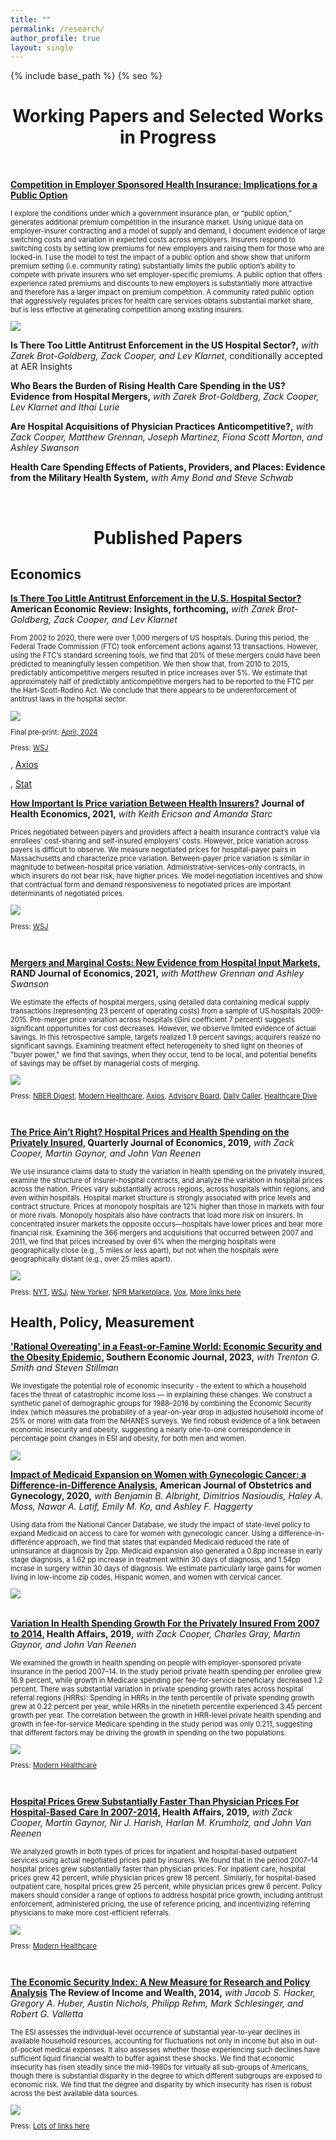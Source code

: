 ```yaml
---
title: ""
permalink: /research/
author_profile: true
layout: single
---
```

{% include base_path %}
{% seo %}

<!--- Job Market Paper --->
<h1 align="center">Working Papers and Selected Works in Progress</h1>

<br>

<p style="font-style:0.9em"><b><a href="https://stuartcraig.github.io/files/CraigJMP_ESHI.pdf">Competition in Employer Sponsored Health Insurance: Implications for a Public Option</a></b></p>
<div class="content">
<div class="row">
  <div class="col">
    <p style="font-size:0.8em"> I explore the conditions under which a government insurance plan, or “public option,” generates additional premium competition in the insurance market. Using unique data on employer-insurer contracting and a model of supply and demand, I document evidence of large switching costs and variation in expected costs across employers. Insurers respond to switching costs by setting low premiums for new employers and raising them for those who are locked-in. I use the model to test the impact of a public option and show show that uniform premium setting (i.e. community rating) substantially limits the public option’s ability to compete with private insurers who set employer-specific premiums. A public option that offers experience rated premiums and discounts to new employers is substantially more attractive and therefore has a larger impact on premium competition. A community rated public option that aggressively regulates prices for health care services obtains substantial market share, but is less effective at generating competition among existing insurers.</p>
  </div>
  <div class="col">
    <img src="https://stuartcraig.github.io/files/jmp_thumb.png">
  </div>
</div>
</div>

<p style="font-style:0.9em"><b>Is There Too Little Antitrust Enforcement in the US Hospital Sector?,</b> <i>with Zarek Brot-Goldberg, Zack Cooper, and Lev Klarnet</i>, conditionally accepted at AER Insights</p>

<p style="font-style:0.9em"><b>Who Bears the Burden of Rising Health Care Spending in the US? Evidence from Hospital Mergers,</b> <i>with Zarek Brot-Goldberg, Zack Cooper, Lev Klarnet and Ithai Lurie</i></p>

<p style="font-style:0.9em"><b>Are Hospital Acquisitions of Physician Practices Anticompetitive?,</b> <i>with Zack Cooper, Matthew Grennan, Joseph Martinez, Fiona Scott Morton, and Ashley Swanson</i></p>

<p style="font-style:0.9em"><b>Health Care Spending Effects of Patients, Providers, and Places: Evidence from the Military Health System,</b> <i>with Amy Bond and Steve Schwab</i></p>



<br>
<h1 align="center">Published Papers</h1>

## Economics

<!--- Merger Heterogeneity --->
<p style="font-style:0.9em"><b><a href="https://www.aeaweb.org/articles?id=10.1257/aeri.20230340">Is There Too Little Antitrust Enforcement in the U.S. Hospital Sector?</a> American Economic Review: Insights, forthcoming,</b> <i>with Zarek Brot-Goldberg, Zack Cooper, and Lev Klarnet</i></p>
<div class="content">
<div class="row">
  <div class="col">
    <p style="font-size:0.8em"> From 2002 to 2020, there were over 1,000 mergers of US hospitals. During this period, the Federal Trade Commission (FTC) took enforcement actions against 13 transactions. However, using the FTC’s standard screening tools, we find that 20% of these mergers could have been predicted to meaningfully lessen competition. We then show that, from 2010 to 2015, predictably anticompetitive mergers resulted in price increases over 5%. We estimate that approximately half of predictably anticompetitive mergers had to be reported to the FTC per the Hart-Scott-Rodino Act. We conclude that there appears to be underenforcement of antitrust laws in the hospital sector.</p>
  </div>
  <div class="col">
    <img src="https://stuartcraig.github.io/files/bgcck_thumb.png">
  </div>
</div>
<div class="row">
<div class="col">
    <p style="font-size:0.8em;margin-left=3em">Final pre-print: <a href="https://stuartcraig.github.io/files/BGCCK_mergerhet.pdf" target="_blank">April, 2024</a></p>
    <p style="font-size:0.8em;margin-left=3em">Press: <a href="https://www.wsj.com/health/healthcare/the-true-cost-of-megamergers-in-healthcare-higher-prices-5c58e8db?st=vw8ccylhyowkfk9" target="_blank">WSJ</a></p>, <a href="https://www.axios.com/2024/04/24/hospital-antitrust-enforcement" target="_blank">Axios</a></p>, <a href="https://www.statnews.com/2024/04/24/ftc-antitrust-hospital-mergers/" target="_blank">Stat</a></p>
</div>
</div>
</div>



<!--- Price Variation Between Payers --->
<p style="font-style:0.9em"><b><a href="https://stuartcraig.github.io/files/w25190.pdf">How Important Is Price variation Between Health Insurers?</a> Journal of Health Economics, 2021,</b> <i>with Keith Ericson and Amanda Starc</i></p>
<div class="content">
<div class="row">
  <div class="col">
    <p style="font-size:0.8em"> Prices negotiated between payers and providers affect a health insurance contract’s value via enrollees’ cost-sharing and self-insured employers’ costs. However, price variation across payers is difficult to observe. We measure negotiated prices for hospital-payer pairs in Massachusetts and characterize price variation. Between-payer price variation is similar in magnitude to between-hospital price variation. Administrative-services-only contracts, in which insurers do not bear risk, have higher prices. We model negotiation incentives and show that contractual form and demand responsiveness to negotiated prices are important determinants of negotiated prices.</p>
  </div>
  <div class="col">
    <img src="https://stuartcraig.github.io/files/CES_thumb.png">
  </div>
</div>
<div class="row">
<div class="col">
    <p style="font-size:0.8em;margin-left=3em">Press: <a href="https://www.wsj.com/articles/hospital-prices-arbitrary-healthcare-medical-bills-insurance-11635428943" target="_blank">WSJ</a></p>
</div>
</div>

</div>


<!--- Mergers and marginal costs --->
<br>
<p style="font-style:0.9em"><b><a href="https://stuartcraig.github.io/files/mergers_margcosts_May2020.pdf">Mergers and Marginal Costs: New Evidence from Hospital Input Markets,</a> RAND Journal of Economics, 2021,</b> <i>with Matthew Grennan and Ashley Swanson</i></p>
<div class="content">
<div class="row">
  <div class="col">
    <p style="font-size:0.8em">We estimate the effects of hospital mergers, using detailed data containing medical supply transactions (representing 23 percent of operating costs) from a sample of US hospitals 2009-2015. Pre-merger price variation across hospitals (Gini coefficient 7 percent) suggests significant opportunities for cost decreases. However, we observe limited evidence of actual savings. In this retrospective sample, targets realized 1.9 percent savings; acquirers realize no significant savings. Examining treatment effect heterogeneity to shed light on theories of "buyer power," we find that savings, when they occur, tend to be local, and potential benefits of savings may be offset by managerial costs of merging.</p>
  </div>
  <div class="col">
    <img src="https://stuartcraig.github.io/files/CGS_thumb.png">
  </div>
</div>
<div class="row">
  <div class="col">
    <p style="font-size:0.8em;margin-left=3em">Press: <a href="https://www.nber.org/digest/oct18/w24926.shtml" target="_blank">NBER Digest</a>, <a href="https://www.modernhealthcare.com/operations/american-hospital-association-economists-debate-merits-mergers" target="_blank">Modern Healthcare</a>, <a href="https://www.axios.com/reality-check-on-hospital-mergers-aha-economists-91007ae4-6776-4f33-9c61-db41c945482a.html" target="_blank">Axios</a>, <a href="https://www.advisory.com/blog/2019/01/hype-mergers" target="_blank">Advisory Board</a>, <a href="https://dailycaller.com/2018/08/21/hospital-merger-buyout/">Daily Caller</a>, <a href="https://www.healthcaredive.com/news/massachusetts-officials-attach-stiff-conditions-to-beth-israel-lahey-merger/539515/">Healthcare Dive</a></p>
  </div>
  </div>
</div>





<!--- The Price Ain't Right --->
<br>
<p style="font-style:0.9em"><b><a href="https://stuartcraig.github.io/files/qjy020.pdf">The Price Ain’t Right? Hospital Prices and Health Spending on the Privately Insured,</a> Quarterly Journal of Economics, 2019,</b> <i>with Zack Cooper, Martin Gaynor, and John Van Reenen</i></p>
<div class="content">
<div class="row">
  <div class="col">
    <p style="font-size:0.8em">We use insurance claims data to study the variation in health spending on the privately insured, examine the structure of insurer-hospital contracts, and analyze the variation in hospital prices across the nation. Prices vary substantially across regions, across hospitals within regions, and even within hospitals. Hospital market structure is strongly associated with price levels and contract structure. Prices at monopoly hospitals are 12% higher than those in markets with four or more rivals. Monopoly hospitals also have contracts that load more risk on insurers. In concentrated insurer markets the opposite occurs—hospitals have lower prices and bear more financial risk. Examining the 366 mergers and acquisitions that occurred between 2007 and 2011, we find that prices increased by over 6% when the merging hospitals were geographically close (e.g., 5 miles or less apart), but not when the hospitals were geographically distant (e.g., over 25 miles apart).</p>
  </div>
  <div class="col">
    <img src="https://stuartcraig.github.io/files/priceaintright_thumb.png">
  </div>
</div>
<div class="row">
  <div class="col">
    <p style="font-size:0.8em;margin-left=3em">Press: <a href="https://www.nytimes.com/interactive/2015/12/15/upshot/the-best-places-for-better-cheaper-health-care-arent-what-experts-thought.html" target="_blank">NYT</a>, <a href="https://www.wsj.com/articles/what-does-knee-surgery-cost-few-know-and-thats-a-problem-1534865358" target="_blank">WSJ</a>, <a href="https://www.newyorker.com/news/news-desk/health-cares-cost-conundrum-squared" target="_blank">New Yorker</a>, <a href="https://www.marketplace.org/2015/12/14/health-care/unprecedented-look-medical-costs-nationwide/" target="_blank">NPR Marketplace</a>, <a href="https://www.vox.com/policy-and-politics/2018/5/9/17337134/health-care-costs-hospital-rates-insurance" target="_blank">Vox</a>, <a href="https://healthcarepricingproject.org/news" target="_blank">More links here</a></p>
  </div>
  </div>
</div>


## Health, Policy, Measurement


<!--- Obesity --->
<p style="font-style:0.9em"><b><a href="https://onlinelibrary.wiley.com/doi/abs/10.1002/soej.12670">'Rational Overeating' in a Feast-or-Famine World: Economic Security and the Obesity Epidemic,</a> Southern Economic Journal, 2023,</b> <i>with Trenton G. Smith and Steven Stillman</i></p>
<div class="content">
<div class="row">
  <div class="col">
    <p style="font-size:0.8em">We investigate the potential role of economic insecurity - the extent to which a household faces the threat of catastrophic income loss — in explaining these changes. We construct a synthetic panel of demographic groups for 1988–2016 by combining the Economic Security Index (which measures the probability of a year-on-year drop in adjusted household income of 25% or more) with data from the NHANES surveys. We find robust evidence of a link between economic insecurity and obesity, suggesting a nearly one-to-one correspondence in percentage point changes in ESI and obesity, for both men and women.</p>
  </div>
  <div class="col">
    <img src="https://stuartcraig.github.io/files/obesity_thumb.png">
  </div>
</div>
</div>




 



<!--- Medicaid Expansion --->
<p style="font-style:0.9em"><b><a href="https://doi.org/10.1016/j.ajog.2020.08.007">Impact of Medicaid Expansion on Women with Gynecologic Cancer: a Difference-in-Difference Analysis,</a> American Journal of Obstetrics and Gynecology, 2020,</b> <i>with Benjamin B. Albright, Dimitrios Nasioudis, Haley A. Moss, Nawar A. Latif, Emily M. Ko, and Ashley F. Haggerty</i></p>
<div class="content">
<div class="row">
  <div class="col">
    <p style="font-size:0.8em">Using data from the National Cancer Database, we study the impact of state-level policy to expand Medicaid on access to care for women with gynecologic cancer. Using a difference-in-difference approach, we find that states that expanded Medicaid reduced the rate of uninsurance at diagnosis by 2pp. Medicaid expansion also generated a 0.8pp increase in early stage diagnosis, a 1.62 pp increase in treatment within 30 days of diagnosis, and 1.54pp incrase in surgery within 30 days of diagnosis. We estimate particularly large gains for women living in low-income zip codes, Hispanic women, and women with cervical cancer.</p>
  </div>
  <div class="col">
    <img src="https://stuartcraig.github.io/files/albrightetal_thumb.png">
  </div>
</div>
</div>


<!--- Spending Growth --->
<br>
<p style="font-style:0.9em"><b><a href="https://stuartcraig.github.io/files/hlthaff.2018.05245.pdf">Variation In Health Spending Growth For the Privately Insured From 2007 to 2014,</a> Health Affairs, 2019,</b> <i>with Zack Cooper, Charles Gray, Martin Gaynor, and John Van Reenen</i></p>
<div class="content">
<div class="row">
  <div class="col">
    <p style="font-size:0.8em">We examined the growth in health spending on people with employer-sponsored private insurance in the period 2007–14. In the study period private health spending per enrollee grew 16.9 percent, while growth in Medicare spending per fee-for-service beneficiary decreased 1.2 percent. There was substantial variation in private spending growth rates across hospital referral regions (HRRs): Spending in HRRs in the tenth percentile of private spending growth grew at 0.22 percent per year, while HRRs in the ninetieth percentile experienced 3.45 percent growth per year. The correlation between the growth in HRR-level private health spending and growth in fee-for-service Medicare spending in the study period was only 0.211, suggesting that different factors may be driving the growth in spending on the two populations.</p>
  </div>
  <div class="col">
    <img src="https://stuartcraig.github.io/files/spendinggrowth_thumb.png">
  </div>
</div>
<div class="row">
  <div class="col">
    <p style="font-size:0.8em;margin-left=3em">Press: <a href="https://www.modernhealthcare.com/article/20190204/NEWS/190209984/hospital-price-growth-driving-healthcare-spending" target="_blank">Modern Healthcare</a></p>
  </div>
  </div>
</div>



<!--- Physician/Facility Prices --->
<br>
<p style="font-style:0.9em"><b><a href="https://stuartcraig.github.io/files/hlthaff.2018.05424.pdf">Hospital Prices Grew Substantially Faster Than Physician Prices For Hospital-Based Care In 2007-2014,</a> Health Affairs, 2019,</b> <i>with Zack Cooper, Martin Gaynor, Nir J. Harish, Harlan M. Krumholz, and John Van Reenen</i></p>
<div class="content">
<div class="row">
  <div class="col">
    <p style="font-size:0.8em">We analyzed growth in both types of prices for inpatient and hospital-based outpatient services using actual negotiated prices paid by insurers. We found that in the period 2007–14 hospital prices grew substantially faster than physician prices. For inpatient care, hospital prices grew 42 percent, while physician prices grew 18 percent. Similarly, for hospital-based outpatient care, hospital prices grew 25 percent, while physician prices grew 6 percent. Policy makers should consider a range of options to address hospital price growth, including antitrust enforcement, administered pricing, the use of reference pricing, and incentivizing referring physicians to make more cost-efficient referrals.</p>
  </div>
  <div class="col">
    <img src="https://stuartcraig.github.io/files/hosphygrowth_thumb.png">
  </div>
</div>
<div class="row">
  <div class="col">
    <p style="font-size:0.8em;margin-left=3em">Press: <a href="https://www.modernhealthcare.com/article/20190204/NEWS/190209984/hospital-price-growth-driving-healthcare-spending" target="_blank">Modern Healthcare</a></p>
  </div>
  </div>
</div>



<!--- ESI --->
<br>
<p style="font-style:0.9em"><b><a href="https://stuartcraig.github.io/files/hacker_et_al_2014.pdf">The Economic Security Index: A New Measure for Research and Policy Analysis</a> The Review of Income and Wealth, 2014,</b> <i>with Jacob S. Hacker, Gregory A. Huber, Austin Nichols, Philipp Rehm, Mark Schlesinger, and Robert G. Valletta</i></p>
<div class="content">
<div class="row">
  <div class="col">
    <p style="font-size:0.8em">The ESI assesses the individual-level occurrence of substantial year-to-year declines in available household resources, accounting for fluctuations not only in income but also in out-of-pocket medical expenses. It also assesses whether those experiencing such declines have sufficient liquid financial wealth to buffer against these shocks. We find that economic insecurity has risen steadily since the mid-1980s for virtually all sub-groups of Americans, though there is substantial disparity in the degree to which different subgroups are exposed to economic risk. We find that the degree and disparity by which insecurity has risen is robust across the best available data sources.</p>
  </div>
  <div class="col">
    <img src="https://stuartcraig.github.io/files/ESI_thumb.png">
  </div>
</div>
<div class="row">
  <div class="col">
    <p style="font-size:0.8em;margin-left=3em">Press: <a href="http://economicsecurityindex.org/?p=press" target="_blank">Lots of links here</a></p>
  </div>
  </div>
</div>


